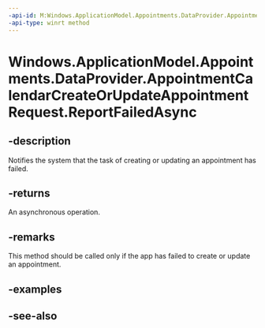 ```yaml
---
-api-id: M:Windows.ApplicationModel.Appointments.DataProvider.AppointmentCalendarCreateOrUpdateAppointmentRequest.ReportFailedAsync
-api-type: winrt method
---
```


<!-- Method syntax
public Windows.Foundation.IAsyncAction ReportFailedAsync()
-->

# Windows.ApplicationModel.Appointments.DataProvider.AppointmentCalendarCreateOrUpdateAppointmentRequest.ReportFailedAsync

## -description
Notifies the system that the task of creating or updating an appointment has failed.

## -returns
An asynchronous operation.

## -remarks
This method should be called only if the app has failed to create or update an appointment.

## -examples

## -see-also
